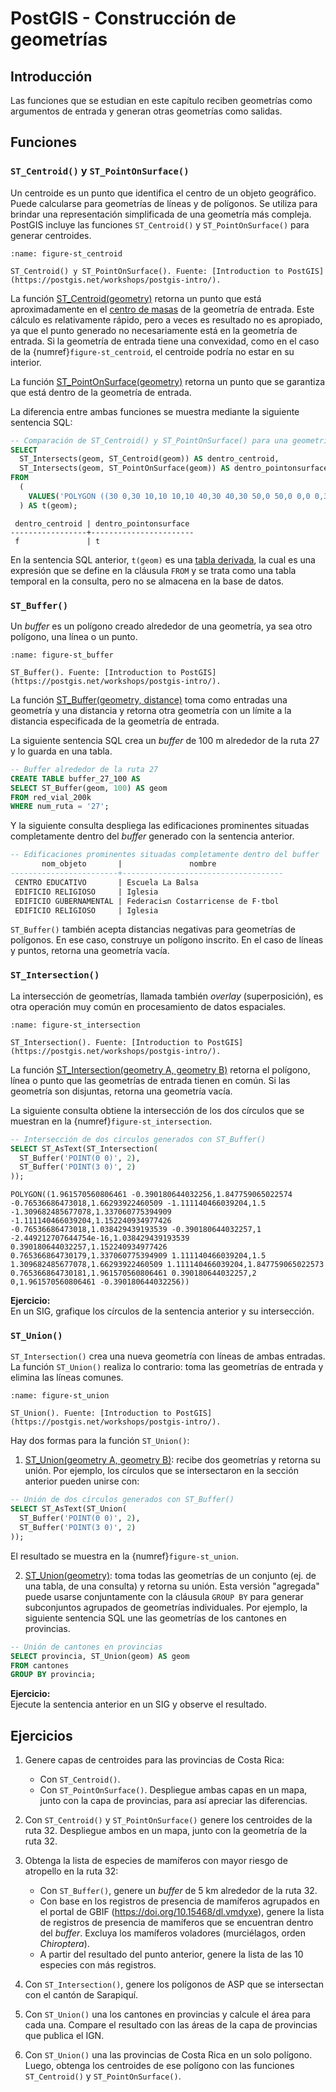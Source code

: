 # PostGIS - Construcción de geometrías

## Introducción
Las funciones que se estudian en este capítulo reciben geometrías como argumentos de entrada y generan otras geometrías como salidas.

## Funciones

### `ST_Centroid()` y `ST_PointOnSurface()`
Un centroide es un punto que identifica el centro de un objeto geográfico. Puede calcularse para geometrías de líneas y de polígonos. Se utiliza para brindar una representación simplificada de una geometría más compleja. PostGIS incluye las funciones `ST_Centroid()` y `ST_PointOnSurface()` para generar centroides.

```{figure} img/st_centroid.png
:name: figure-st_centroid

ST_Centroid() y ST_PointOnSurface(). Fuente: [Introduction to PostGIS](https://postgis.net/workshops/postgis-intro/).
```

La función [ST_Centroid(geometry)](https://postgis.net/docs/ST_Centroid.html) retorna un punto que está aproximadamente en el [centro de masas](https://es.wikipedia.org/wiki/Centro_de_masas) de la geometría de entrada. Este cálculo es relativamente rápido, pero a veces es resultado no es apropiado, ya que el punto generado no necesariamente está en la geometría de entrada. Si la geometría de entrada tiene una convexidad, como en el caso de la {numref}`figure-st_centroid`, el centroide podría no estar en su interior.

La función [ST_PointOnSurface(geometry)](https://postgis.net/docs/ST_PointOnSurface.html) retorna un punto que se garantiza que está dentro de la geometría de entrada.

La diferencia entre ambas funciones se muestra mediante la siguiente sentencia SQL:

```sql
-- Comparación de ST_Centroid() y ST_PointOnSurface() para una geometría convexa
SELECT 
  ST_Intersects(geom, ST_Centroid(geom)) AS dentro_centroid,
  ST_Intersects(geom, ST_PointOnSurface(geom)) AS dentro_pointonsurface
FROM 
  (
    VALUES('POLYGON ((30 0,30 10,10 10,10 40,30 40,30 50,0 50,0 0,0 0,30 0))'::geometry)
  ) AS t(geom);
```

```
 dentro_centroid | dentro_pointonsurface
-----------------+-----------------------
 f               | t
```

En la sentencia SQL anterior, `t(geom)` es una [tabla derivada](https://koalatea.io/postgres-derived-table/), la cual es una expresión que se define en la cláusula `FROM` y se trata como una tabla temporal en la consulta, pero no se almacena en la base de datos.

### `ST_Buffer()`
Un *buffer* es un polígono creado alrededor de una geometría, ya sea otro polígono, una línea o un punto.

```{figure} img/st_buffer.png
:name: figure-st_buffer

ST_Buffer(). Fuente: [Introduction to PostGIS](https://postgis.net/workshops/postgis-intro/).
```

La función [ST_Buffer(geometry, distance)](https://postgis.net/docs/ST_Buffer.html) toma como entradas una geometría y una distancia y retorna otra geometría con un límite a la distancia especificada de la geometría de entrada.

La siguiente sentencia SQL crea un *buffer* de 100 m alrededor de la ruta 27 y lo guarda en una tabla.

```sql
-- Buffer alrededor de la ruta 27
CREATE TABLE buffer_27_100 AS
SELECT ST_Buffer(geom, 100) AS geom
FROM red_vial_200k
WHERE num_ruta = '27';
```

Y la siguiente consulta despliega las edificaciones prominentes situadas completamente dentro del *buffer* generado con la sentencia anterior.

```sql
-- Edificaciones prominentes situadas completamente dentro del buffer
       nom_objeto       |               nombre
------------------------+------------------------------------
 CENTRO EDUCATIVO       | Escuela La Balsa
 EDIFICIO RELIGIOSO     | Iglesia
 EDIFICIO GUBERNAMENTAL | Federaci≤n Costarricense de F·tbol
 EDIFICIO RELIGIOSO     | Iglesia
```

`ST_Buffer()` también acepta distancias negativas para geometrías de polígonos. En ese caso, construye un polígono inscrito. En el caso de líneas y puntos, retorna una geometría vacía.

### `ST_Intersection()`
La intersección de geometrías, llamada también *overlay* (superposición), es otra operación muy común en procesamiento de datos espaciales.

```{figure} img/st_intersection.png
:name: figure-st_intersection

ST_Intersection(). Fuente: [Introduction to PostGIS](https://postgis.net/workshops/postgis-intro/).
```

La función [ST_Intersection(geometry A, geometry B)](https://postgis.net/docs/ST_Intersection.html) retorna el polígono, línea o punto que las geometrías de entrada tienen en común. Si las geometría son disjuntas, retorna una geometría vacía.

La siguiente consulta obtiene la intersección de los dos círculos que se muestran en la {numref}`figure-st_intersection`.

```sql
-- Intersección de dos círculos generados con ST_Buffer()
SELECT ST_AsText(ST_Intersection(
  ST_Buffer('POINT(0 0)', 2),
  ST_Buffer('POINT(3 0)', 2)
));
```

```
POLYGON((1.961570560806461 -0.390180644032256,1.847759065022574 -0.76536686473018,1.66293922460509 -1.111140466039204,1.5 -1.309682485677078,1.337060775394909 -1.111140466039204,1.152240934977426 -0.76536686473018,1.038429439193539 -0.390180644032257,1 -2.449212707644754e-16,1.038429439193539 0.390180644032257,1.152240934977426 0.765366864730179,1.337060775394909 1.111140466039204,1.5 1.309682485677078,1.66293922460509 1.111140466039204,1.847759065022573 0.765366864730181,1.961570560806461 0.390180644032257,2 0,1.961570560806461 -0.390180644032256))
```

**Ejercicio:**  
En un SIG, grafique los círculos de la sentencia anterior y su intersección.

### `ST_Union()`
`ST_Intersection()` crea una nueva geometría con líneas de ambas entradas. La función `ST_Union()` realiza lo contrario: toma las geometrías de entrada y elimina las líneas comunes. 

```{figure} img/st_union.png
:name: figure-st_union

ST_Union(). Fuente: [Introduction to PostGIS](https://postgis.net/workshops/postgis-intro/).
```

Hay dos formas para la función `ST_Union()`:

1. [ST_Union(geometry A, geometry B)](https://postgis.net/docs/ST_Union.html): recibe dos geometrías y retorna su unión. Por ejemplo, los círculos que se intersectaron en la sección anterior pueden unirse con:

```sql
-- Unión de dos círculos generados con ST_Buffer()
SELECT ST_AsText(ST_Union(
  ST_Buffer('POINT(0 0)', 2),
  ST_Buffer('POINT(3 0)', 2)
));
```

El resultado se muestra en la {numref}`figure-st_union`.

2. [ST_Union(geometry)](https://postgis.net/docs/ST_Union.html): toma todas las geometrías de un conjunto (ej. de una tabla, de una consulta) y retorna su unión. Esta versión "agregada" puede usarse conjuntamente con la cláusula `GROUP BY` para generar subconjuntos agrupados de geometrías individuales. Por ejemplo, la siguiente sentencia SQL une las geometrías de los cantones en provincias.

```sql
-- Unión de cantones en provincias
SELECT provincia, ST_Union(geom) AS geom
FROM cantones
GROUP BY provincia;
```

**Ejercicio:**  
Ejecute la sentencia anterior en un SIG y observe el resultado.

## Ejercicios
1. Genere capas de centroides para las provincias de Costa Rica:
    - Con `ST_Centroid()`.
    - Con `ST_PointOnSurface()`.
Despliegue ambas capas en un mapa, junto con la capa de provincias, para así apreciar las diferencias. 

2. Con `ST_Centroid()` y `ST_PointOnSurface()` genere los centroides de la ruta 32. Despliegue ambos en un mapa, junto con la geometría de la ruta 32.

3. Obtenga la lista de especies de mamíferos con mayor riesgo de atropello en la ruta 32:
    - Con `ST_Buffer()`, genere un *buffer* de 5 km alrededor de la ruta 32.
    - Con base en los registros de presencia de mamíferos agrupados en el portal de GBIF (https://doi.org/10.15468/dl.vmdyxe), genere la lista de registros de presencia de mamíferos que se encuentran dentro del *buffer*. Excluya los mamíferos voladores (murciélagos, orden *Chiroptera*).
    - A partir del resultado del punto anterior, genere la lista de las 10 especies con más registros.

4. Con `ST_Intersection()`, genere los polígonos de ASP que se intersectan con el cantón de Sarapiquí.

5. Con `ST_Union()` una los cantones en provincias y calcule el área para cada una. Compare el resultado con las áreas de la capa de provincias que publica el IGN.

6. Con `ST_Union()` una las provincias de Costa Rica en un solo polígono. Luego, obtenga los centroides de ese polígono con las funciones `ST_Centroid()` y `ST_PointOnSurface()`.